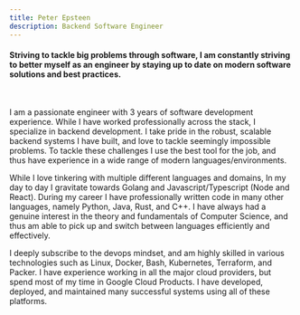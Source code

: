```yaml
---
title: Peter Epsteen    
description: Backend Software Engineer
---
```

#### Striving to tackle big problems through software, I am constantly striving to better myself as an engineer by staying up to date on modern software solutions and best practices.
<br>


I am a passionate engineer with 3 years of software development experience. While I have worked professionally across the stack, I specialize in backend development. I take pride in the robust, scalable backend systems I have built, and love to tackle seemingly impossible problems. To tackle these challenges I use the best tool for the job, and thus have experience in a wide range of modern languages/environments. 

While I love tinkering with multiple different languages and domains, In my day to day I gravitate towards Golang and Javascript/Typescript (Node and React). During my career I have professionally written code in many other languages, namely Python, Java, Rust, and C++. I have always had a genuine interest in the theory and fundamentals of Computer Science, and thus am able to pick up and switch between languages efficiently and effectively. 

I deeply subscribe to the devops mindset, and am highly skilled in various technologies such as Linux, Docker, Bash, Kubernetes, Terraform, and Packer. I have experience working in all the major cloud providers, but spend most of my time in Google Cloud Products. I have developed, deployed, and maintained many successful systems using all of these platforms.
